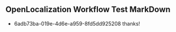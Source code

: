 ## OpenLocalization Workflow Test MarkDown
* 6adb73ba-019e-4d6e-a959-8fd5dd925208 thanks!

<!--HONumber=Jul16_HO2-->


